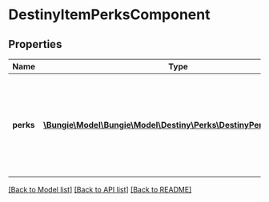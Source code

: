# DestinyItemPerksComponent

## Properties
Name | Type | Description | Notes
------------ | ------------- | ------------- | -------------
**perks** | [**\Bungie\Model\\Bungie\Model\Destiny\Perks\DestinyPerkReference[]**](DestinyPerkReference.md) | The list of perks to display in an item tooltip - and whether or not they have been activated. | [optional] 

[[Back to Model list]](../README.md#documentation-for-models) [[Back to API list]](../README.md#documentation-for-api-endpoints) [[Back to README]](../README.md)


